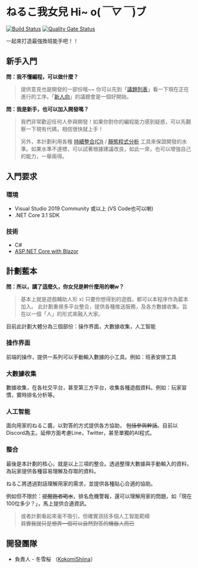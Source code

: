# ねるこ我女兒 Hi~ o(*￣▽￣*)ブ

[![Build Status](https://dev.azure.com/louder-zone/Neruko%20Project/_apis/build/status/louderzone.neruko-project?branchName=master)](https://dev.azure.com/louder-zone/Neruko%20Project/_build/latest?definitionId=1&branchName=master)
[![Quality Gate Status](https://sonarcloud.io/api/project_badges/measure?project=lz.neruko&metric=alert_status)](https://sonarcloud.io/dashboard?id=lz.neruko.shift)

一起來打造最強換班能手吧！！

## 新手入門

**問：我不懂編程，可以做什麼？**

> 提供意見也是開發的一部份哦~~ 你可以先到「[議題列表](https://github.com/louderzone/neruko-project/issues)」看一下現在正在進行的工序。「[新人向](https://github.com/louderzone/neruko-project/labels/%E6%96%B0%E4%BA%BA%E5%90%91)」的議題會是一個好開始。

**問：我是新手，也可以加入開發嗎？**

> 我們非常歡迎任何人參與開發！如果你對你的編程能力感到疑惑，可以先觀察一下現有代碼，相信很快就上手！
>
> 另外，本計劃利用各種 [持續整合(CI)](https://travis-ci.com/louderzone/neruko-project) / [靜態程式分析](https://sonarcloud.io/api/project_badges/measure?project=lz.neruko.shift&metric=alert_status) 工具來保證開發的水準。如果水準不達標，可以試著根據建議改良，如此一來，也可以增強自己的能力，一舉兩得。

## 入門要求

### 環境

- Visual Studio 2019 Community 或以上 (VS Code也可以喇)
- .NET Core 3.1 SDK

### 技術

- C#
- [ASP.NET Core with Blazor](https://docs.microsoft.com/en-us/aspnet/core/blazor/)

## 計劃藍本

**問：所以，講了這麼久，你女兒是幹什麼用的喇w？**

> 基本上就是遊戲輔助人形 x) 只要你想得到的遊戲，都可以本程序作為藍本加入。 此計劃重視多平台整合，提供各種推送服務，及各方數據收集。旨在以一個「人」的形式來融入大家。

目前此計劃大體分為三個部份：操作界面，大數據收集，人工智能

### 操作界面

前端的操作，提供一系列可以手動輸入數據的小工具。例如：班表安排工具

### 大數據收集

數據收集，在各社交平台，甚至第三方平台，收集各種遊戲資料。例如：玩家習慣，實時排名分析等。

### 人工智能

面向用家的ねるこ醬，以對答的方式提供各方協助， ~~包括參與幹話~~。目前以Discord為主。延伸方面考慮Line，Twitter，甚至單獨的AI程式。

### 整合

最後是本計劃的核心，就是以上三項的整合。透過整理大數據與手動輸入的資料，為玩家提供各種容易理解及存取的資料。

ねるこ將透過對話理解用家的需求，並提供各種貼心合適的協助。

例如但不限於：~~提醒跑者喝水~~，排名危機警報，還可以理解用家的問題，如「現在100位多少？」，馬上提供合適資訊。

> 或者計劃看起來毫不吸引，但確實涵括多個人工智能範疇  
> ~~其實我就只是想弄一個可以自然對答的機器人而已~~

## 開發團隊

- 負責人 - 冬雪桜 （[KokomiShiina](https://github.com/KokomiShiina)）
